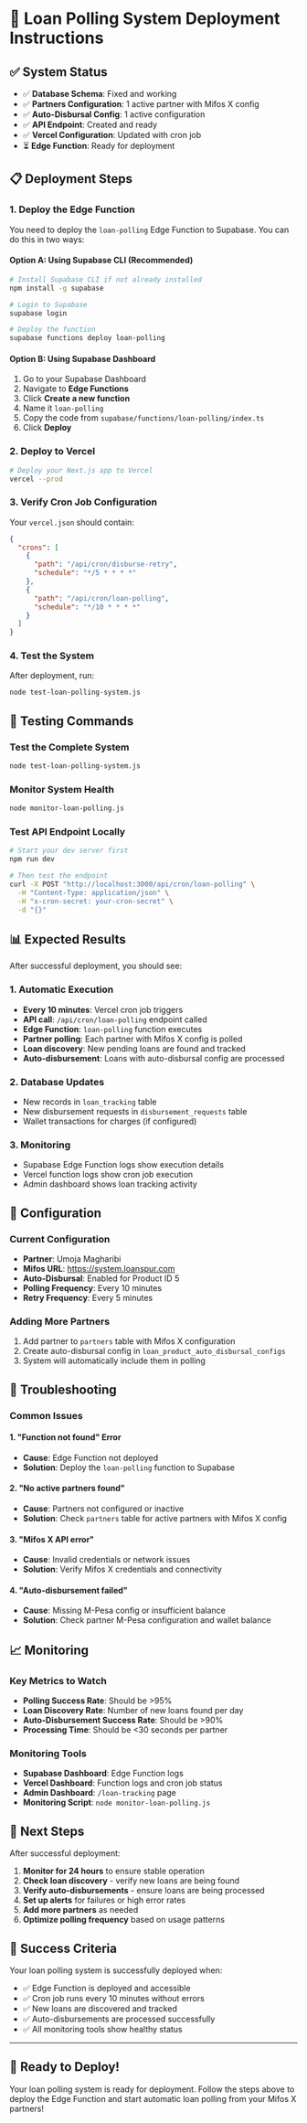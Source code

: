 # 🚀 Loan Polling System Deployment Instructions

## ✅ System Status
- ✅ **Database Schema**: Fixed and working
- ✅ **Partners Configuration**: 1 active partner with Mifos X config
- ✅ **Auto-Disbursal Config**: 1 active configuration
- ✅ **API Endpoint**: Created and ready
- ✅ **Vercel Configuration**: Updated with cron job
- ⏳ **Edge Function**: Ready for deployment

## 📋 Deployment Steps

### 1. Deploy the Edge Function

You need to deploy the `loan-polling` Edge Function to Supabase. You can do this in two ways:

#### Option A: Using Supabase CLI (Recommended)
```bash
# Install Supabase CLI if not already installed
npm install -g supabase

# Login to Supabase
supabase login

# Deploy the function
supabase functions deploy loan-polling
```

#### Option B: Using Supabase Dashboard
1. Go to your Supabase Dashboard
2. Navigate to **Edge Functions**
3. Click **Create a new function**
4. Name it `loan-polling`
5. Copy the code from `supabase/functions/loan-polling/index.ts`
6. Click **Deploy**

### 2. Deploy to Vercel

```bash
# Deploy your Next.js app to Vercel
vercel --prod
```

### 3. Verify Cron Job Configuration

Your `vercel.json` should contain:
```json
{
  "crons": [
    {
      "path": "/api/cron/disburse-retry",
      "schedule": "*/5 * * * *"
    },
    {
      "path": "/api/cron/loan-polling",
      "schedule": "*/10 * * * *"
    }
  ]
}
```

### 4. Test the System

After deployment, run:
```bash
node test-loan-polling-system.js
```

## 🧪 Testing Commands

### Test the Complete System
```bash
node test-loan-polling-system.js
```

### Monitor System Health
```bash
node monitor-loan-polling.js
```

### Test API Endpoint Locally
```bash
# Start your dev server first
npm run dev

# Then test the endpoint
curl -X POST "http://localhost:3000/api/cron/loan-polling" \
  -H "Content-Type: application/json" \
  -H "x-cron-secret: your-cron-secret" \
  -d "{}"
```

## 📊 Expected Results

After successful deployment, you should see:

### 1. Automatic Execution
- **Every 10 minutes**: Vercel cron job triggers
- **API call**: `/api/cron/loan-polling` endpoint called
- **Edge Function**: `loan-polling` function executes
- **Partner polling**: Each partner with Mifos X config is polled
- **Loan discovery**: New pending loans are found and tracked
- **Auto-disbursement**: Loans with auto-disbursal config are processed

### 2. Database Updates
- New records in `loan_tracking` table
- New disbursement requests in `disbursement_requests` table
- Wallet transactions for charges (if configured)

### 3. Monitoring
- Supabase Edge Function logs show execution details
- Vercel function logs show cron job execution
- Admin dashboard shows loan tracking activity

## 🔧 Configuration

### Current Configuration
- **Partner**: Umoja Magharibi
- **Mifos URL**: https://system.loanspur.com
- **Auto-Disbursal**: Enabled for Product ID 5
- **Polling Frequency**: Every 10 minutes
- **Retry Frequency**: Every 5 minutes

### Adding More Partners
1. Add partner to `partners` table with Mifos X configuration
2. Create auto-disbursal config in `loan_product_auto_disbursal_configs`
3. System will automatically include them in polling

## 🚨 Troubleshooting

### Common Issues

#### 1. "Function not found" Error
- **Cause**: Edge Function not deployed
- **Solution**: Deploy the `loan-polling` function to Supabase

#### 2. "No active partners found"
- **Cause**: Partners not configured or inactive
- **Solution**: Check `partners` table for active partners with Mifos X config

#### 3. "Mifos X API error"
- **Cause**: Invalid credentials or network issues
- **Solution**: Verify Mifos X credentials and connectivity

#### 4. "Auto-disbursement failed"
- **Cause**: Missing M-Pesa config or insufficient balance
- **Solution**: Check partner M-Pesa configuration and wallet balance

## 📈 Monitoring

### Key Metrics to Watch
- **Polling Success Rate**: Should be >95%
- **Loan Discovery Rate**: Number of new loans found per day
- **Auto-Disbursement Success Rate**: Should be >90%
- **Processing Time**: Should be <30 seconds per partner

### Monitoring Tools
- **Supabase Dashboard**: Edge Function logs
- **Vercel Dashboard**: Function logs and cron job status
- **Admin Dashboard**: `/loan-tracking` page
- **Monitoring Script**: `node monitor-loan-polling.js`

## 🎯 Next Steps

After successful deployment:

1. **Monitor for 24 hours** to ensure stable operation
2. **Check loan discovery** - verify new loans are being found
3. **Verify auto-disbursements** - ensure loans are being processed
4. **Set up alerts** for failures or high error rates
5. **Add more partners** as needed
6. **Optimize polling frequency** based on usage patterns

## 🎉 Success Criteria

Your loan polling system is successfully deployed when:
- ✅ Edge Function is deployed and accessible
- ✅ Cron job runs every 10 minutes without errors
- ✅ New loans are discovered and tracked
- ✅ Auto-disbursements are processed successfully
- ✅ All monitoring tools show healthy status

---

## 🚀 Ready to Deploy!

Your loan polling system is ready for deployment. Follow the steps above to deploy the Edge Function and start automatic loan polling from your Mifos X partners!

